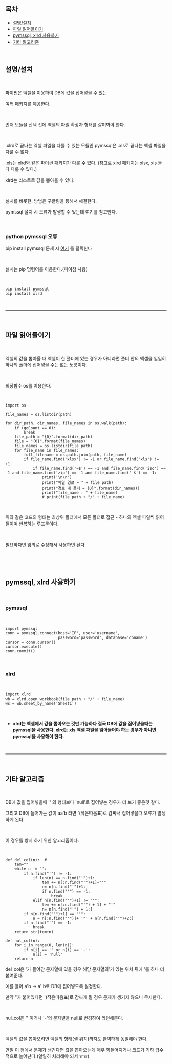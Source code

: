 ## 목차 
* [설명/설치](#설명설치) <br/>
* [파일 읽어들이기](#파일-읽어들이기) <br/>
* [pymssql, xlrd 사용하기](#pymssql-xlrd-사용하기) <br/>
* [기타 알고리즘](#기타-알고리즘)<br/>

<br>

## 설명/설치

​
 
파이썬은 엑셀을 이용하여 DB에 값을 집어넣을 수 있는

여러 패키지를 제공한다.

​

먼저 모듈을 선택 전에 엑셀의 파일 확장자 형태를 살펴봐야 한다.

​

.xlrd로 끝나는 엑셀 파일을 다룰 수 있는 모듈인 pymssql은 .xls로 끝나는 엑셀 파일을 다룰 수 없다.

.xls는 xlrd와 같은 파이썬 패키지가 다룰 수 있다. (참고로 xlrd 패키지는 xlsx, xls 둘 다 다룰 수 있다.)

xlrd는 리스트로 값을 뽑아올 수 있다.

​

설치를 비롯한. 방법은 구글링을 통해서 해결한다.

pymssql 설치 시 오류가 발생할 수 있는데 여기를 참고한다.

​


 
### python pymssql 오류
pip install pymssql 문제 시 [여기](https://blog.naver.com/PostView.nhn?blogId=kjskhj04366&logNo=221828675761&categoryNo=7&parentCategoryNo=0&viewDate=&currentPage=1&postListTopCurrentPage=&from=postList&userTopListOpen=true&userTopListCount=5&userTopListManageOpen=false&userTopListCurrentPage=1) 를 클릭한다

​

설치는 pip 명령어를 이용한다.(파이참 사용)

<br>

```py3
pip install pymssql
pip install xlrd
```
<br>
<hr>
<br>

## 파일 읽어들이기

​

엑셀의 값을 뽑아올 때 엑셀이 한 폴더에 있는 경우가 아니라면 폴더 안의 엑셀을 일일히 하나의 폴더에 집어넣을 수는 없는 노릇이다.

​

외장함수 os를 이용한다.

​

```py3
import os

file_names = os.listdir(path)

for dir_path, dir_names, file_names in os.walk(path):
    if (goCount == 0):
        break
    file_path = "{0}".format(dir_path)
    file = "{0}".format(file_names)
    file_names = os.listdir(file_path)
    for file_name in file_names:
        full_filename = os.path.join(path, file_name)
        if file_name.find('xlsx') != -1 or file_name.find('xls') != -1:
            if file_name.find('~$') == -1 and file_name.find('iso') == -1 and file_name.find('zip') == -1 and file_name.find('-$') == -1:
                print('\n\n')
                print("파일 경로 = " + file_path)
                print("경로 내 폴더 = {0}".format(dir_names))
                print("file_name : " + file_name)
                # print(file_path + "/" + file_name)
```
<br>

위와 같은 코드의 형태는 최상위 폴더에서 모든 폴더로 접근 - 하나의 엑셀 파일씩 읽어들이며 반복하는 루프문이다.

​

필요하다면 임의로 수정해서 사용하면 된다.

​

​

## pymssql, xlrd 사용하기

​

### pymssql

<br>

```py3
import pymssql
conn = pymssql.connect(host='IP', user='username',
                       password='password', database='dbname')
cursor = conn.cursor()
cursor.execute() 
conn.commit()
```

<br>

### xlrd

<br>

```py3
import xlrd
wb = xlrd.open_workbook(file_path + "/" + file_name)
ws = wb.sheet_by_name('Sheet1')
```

<br>

* <b>xlrd는 엑셀에서 값을 뽑아오는 것만 가능하다 결국 DB에 값을 집어넣을때는 pymssql을 사용한다. xlrd는 xls 엑셀 파일을 읽어들어야 하는 경우가 아니면 pymssql을 사용해야 한다.</b>

​

<hr>
<br>

## 기타 알고리즘

​

DB에 값을 집어넣을때 '' 의 형태보다 'null'로 집어넣는 경우가 더 보기 좋은것 같다.

그리고 DB에 들어가는 값이 aa'b 라면 '(작은따옴표)로 감싸서 집어넣을때 오류가 발생하게 된다.

​

이 경우를 방지 하기 위한 알고리즘이다.

​

```py3
def del_col(n):  #
    tem=""
    while n != '':
        if n.find("'") != -1:
            if len(n) == n.find("'")+1:
                tem += n[:n.find("'")+1]+"'"
                n= n[n.find("'")+1:]
                if n.find("'") == -1:
                    break
            elif n[n.find("'")+1] != "'":
                tem += n[:n.find("'") + 1] + "'"
                n= n[n.find("'") + 1:]
        if n[n.find("'")+1] == "'":
            n = n[:n.find("'")]+ '"' + n[n.find("'")+2:]
        if n.find("'") == -1:
            break
    return str(tem+n)

def nul_col(n):
    for i in range(0, len(n)):
        if n[i] == '' or n[i] == '-':
            n[i] = 'null'
    return n
```

del_col은 '가 들어간 문자열에 있을 경우 해당 문자열의'가 있는 위치 뒤에 '를 하나 더 붙여준다.

예를 들어 a'b -> a''b로 DB에 집어넣도록 설정한다. 

만약 "가 붙어있다면 '(작은따옴표)로 감싸게 될 경우 문제가 생기지 않으니 무시한다.

​

nul_col은 '' 이거나 '-'의 문자열을 null로 변경하여 리턴해준다.

​

엑셀의 값을 뽑아오려면 엑셀의 형태(셀 위치)까지도 완벽하게 동일해야 한다.

만일 이 점에서 문제가 생긴다면 값을 뽑아오는게 매우 힘들어지거나 코드가 기하 급수적으로 늘어난다.(일일히 처리해야 되서 ㅠㅠ)
